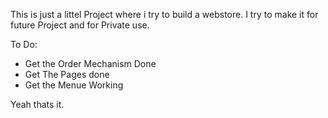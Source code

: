 This is just a littel Project where i try to build a webstore.
I try to make it for future Project and for Private use.

To Do:
- Get the Order Mechanism Done 
- Get The Pages done
- Get the Menue Working 

Yeah thats it.